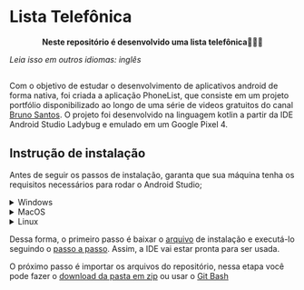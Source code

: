 # Lista Telefônica

<p align="center">
<b>Neste repositório é desenvolvido uma lista telefônica📱👩‍💻</b>
</p>

*Leia isso em outros idiomas: inglês*

##

Com o objetivo de estudar o desenvolvimento de aplicativos android de forma nativa, foi criada a aplicação PhoneList, que consiste em um projeto portfólio disponibilizado ao longo de uma série de videos gratuitos do canal [Bruno Santos](https://www.youtube.com/@brunofrs7). O projeto foi desenvolvido na linguagem kotlin a partir da IDE Android Studio Ladybug e emulado em um Google Pixel 4.

## Instrução de instalação
Antes de seguir os passos de instalação, garanta que sua máquina tenha os requisitos necessários para rodar o Android Studio;

<details>
  <summary>Windows</summary>
  <ul>
    <li>Microsoft® Windows® 8/10/11 de 64 bits</li>
    <li>Arquitetura de CPU x86_64; Intel Core de segunda geração ou mais recente ou CPU AMD com suporte a Hipervisor do Windows</li>
    <li>Pelo menos 8 GB de RAM</li>
    <li>Mínimo de 8 GB de espaço em disco disponível (ambiente de desenvolvimento integrado + SDK do Android + Android Emulator)</li>
    <li>Resolução de tela mínima de 1.280 x 800</li>
  </ul>
</details>
<details>
  <summary>MacOS</summary>
  <ul>
    <li>MacOS® 10.14 (Mojave) ou mais recente</li>
    <li>Chips baseados em ARM ou Intel Core de segunda geração ou mais recente com suporte ao framework Hypervisor</li>
    <li>Pelo menos 8 GB de RAM</li>
    <li>Mínimo de 8 GB de espaço em disco disponível (ambiente de desenvolvimento integrado + SDK do Android + Android Emulator)</li>
    <li>Resolução de tela mínima de 1.280 x 800</li>
  </ul>
</details>
<details>
  <summary>Linux</summary>
  <ul>
    <li>Qualquer distribuição de Linux de 64 bits que oferece suporte para Gnome, KDE ou Unity DE e a Biblioteca C do GNU (glibc) 2.31 ou mais recente</li>
    <li>Arquitetura de CPU x86_64, Processador Intel Core de segunda geração ou AMD mais recente com suporte ao AMD Virtualization (AMD-V) e SSSE3</li>
    <li>Pelo menos 8 GB de RAM</li>
    <li>Mínimo de 8 GB de espaço em disco disponível (ambiente de desenvolvimento integrado + SDK do Android + Android Emulator)</li>
    <li>Resolução de tela mínima de 1.280 x 800</li>
  </ul>
</details>

Dessa forma, o primeiro passo é baixar o [arquivo](https://developer.android.com/studio?hl=pt-br) de instalação e executá-lo seguindo o [passo a passo](https://developer.android.com/codelabs/basic-android-kotlin-compose-install-android-studio?hl=pt-br#0). Assim, a IDE vai estar pronta para ser usada.

O próximo passo é importar os arquivos do repositório, nessa etapa você pode fazer o [download da pasta em zip](https://docs.github.com/pt/repositories/working-with-files/using-files/downloading-source-code-archives) ou usar o [Git Bash](https://docs.github.com/pt/repositories/creating-and-managing-repositories/cloning-a-repository?tool=cli)
